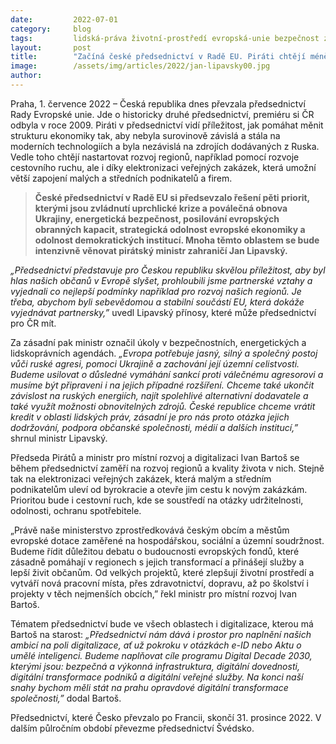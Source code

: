 ```yaml
---
date:         2022-07-01
category:     blog
tags:         lidská-práva životní-prostředí evropská-unie bezpečnost zahraničí
layout:       post
title:        "Začíná české předsednictví v Radě EU. Piráti chtějí méně zranitelnou evropskou ekonomiku, posílení obranných kapacit a vymáhání lidských práv"
image:        /assets/img/articles/2022/jan-lipavsky00.jpg
author:       
---
```


 

Praha, 1. července 2022 – Česká republika dnes převzala předsednictví Rady Evropské unie. Jde o historicky druhé předsednictví, premiéru si ČR odbyla v roce 2009. Piráti v předsednictví vidí příležitost, jak pomáhat měnit strukturu ekonomiky tak, aby nebyla surovinově závislá a stála na moderních technologiích a byla nezávislá na zdrojích dodávaných z Ruska. Vedle toho chtějí nastartovat rozvoj regionů, například pomocí rozvoje cestovního ruchu, ale i díky elektronizaci veřejných zakázek, která umožní větší zapojení malých a středních podnikatelů a firem.

> **České předsednictví v Radě EU si předsevzalo řešení pěti priorit, kterými jsou zvládnutí uprchlické krize a poválečná obnova Ukrajiny, energetická bezpečnost, posilování evropských obranných kapacit, strategická odolnost evropské ekonomiky a odolnost demokratických institucí. Mnoha těmto oblastem se bude intenzivně věnovat pirátský ministr zahraničí Jan Lipavský.**

*„Předsednictví představuje pro Českou republiku skvělou příležitost, aby byl hlas našich občanů v Evropě slyšet, prohloubili jsme partnerské vztahy a vyjednali co nejlepší podmínky například pro rozvoj našich regionů. Je třeba, abychom byli sebevědomou a stabilní součástí EU, která dokáže vyjednávat partnersky,”* uvedl Lipavský přínosy, které může předsednictví pro ČR mít.

Za zásadní pak ministr označil úkoly v bezpečnostních, energetických a lidskoprávních agendách. *„Evropa potřebuje jasný, silný a společný postoj vůči ruské agresi, pomoci Ukrajině a zachování její územní celistvosti. Budeme usilovat o důsledné vymáhání sankcí proti válečnému agresorovi a musíme být připraveni i na jejich případné rozšíření. Chceme také ukončit závislost na ruských energiích, najít spolehlivé alternativní dodavatele a také využít možnosti obnovitelných zdrojů. České republice chceme vrátit kredit v oblasti lidských práv, zásadní je pro nás proto otázka jejich dodržování, podpora občanské společnosti, médií a dalších institucí,”* shrnul ministr Lipavský.

Předseda Pirátů a ministr pro místní rozvoj a digitalizaci Ivan Bartoš se během předsednictví zaměří na rozvoj regionů a kvality života v nich. Stejně tak na elektronizaci veřejných zakázek, která malým a středním podnikatelům uleví od byrokracie a otevře jim cestu k novým zakázkám. Prioritou bude i cestovní ruch, kde se soustředí na otázky udržitelnosti, odolnosti, ochranu spotřebitele.

„Právě naše ministerstvo zprostředkovává českým obcím a městům evropské dotace zaměřené na hospodářskou, sociální a územní soudržnost. Budeme řídit důležitou debatu o budoucnosti evropských fondů, které zásadně pomáhají v regionech s jejich transformací a přinášejí služby a lepší živit občanům. Od velkých projektů, které zlepšují životní prostředí a vytváří nová pracovní místa, přes zdravotnictví, dopravu, až po školství i projekty v těch nejmenších obcích,” řekl ministr pro místní rozvoj Ivan Bartoš.

Tématem předsednictví bude ve všech oblastech i digitalizace, kterou má Bartoš na starost: *„Předsednictví nám dává i prostor pro naplnění našich ambicí na poli digitalizace, ať už pokroku v otázkách e-ID nebo Aktu o umělé inteligenci. Budeme naplňovat cíle programu Digital Decade 2030, kterými jsou: bezpečná a výkonná infrastruktura, digitální dovednosti, digitální transformace podniků a digitální veřejné služby. Na konci naší snahy bychom měli stát na prahu opravdové digitální transformace společnosti,”* dodal Bartoš.

Předsednictví, které Česko převzalo po Francii, skončí 31. prosince 2022. V dalším půlročním období převezme předsednictví Švédsko.
